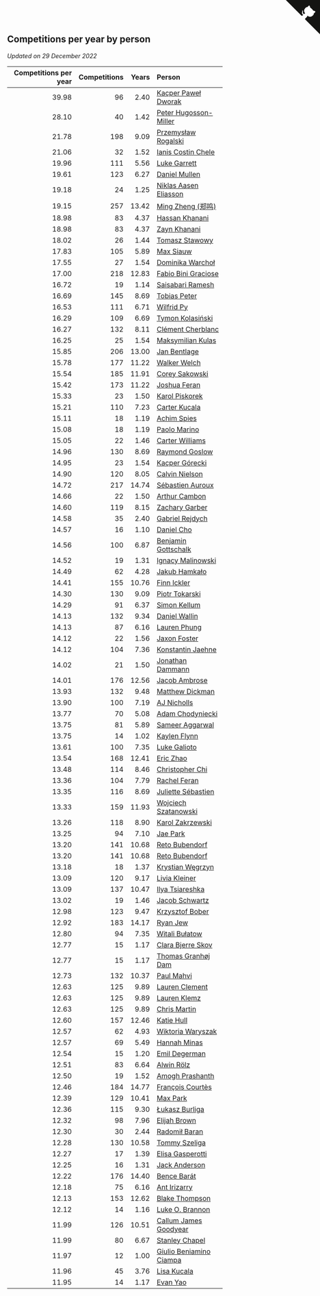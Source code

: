 ## Competitions per year by person

*Updated on 29 December 2022*

| Competitions per year | Competitions | Years | Person |
| ---: | ---: | ---: | :--- |
| 39.98 | 96 | 2.40 | [Kacper Paweł Dworak](https://www.worldcubeassociation.org/persons/2020DWOR01) |
| 28.10 | 40 | 1.42 | [Peter Hugosson-Miller](https://www.worldcubeassociation.org/persons/2021HUGO01) |
| 21.78 | 198 | 9.09 | [Przemysław Rogalski](https://www.worldcubeassociation.org/persons/2013ROGA02) |
| 21.06 | 32 | 1.52 | [Ianis Costin Chele](https://www.worldcubeassociation.org/persons/2021CHEL01) |
| 19.96 | 111 | 5.56 | [Luke Garrett](https://www.worldcubeassociation.org/persons/2017GARR05) |
| 19.61 | 123 | 6.27 | [Daniel Mullen](https://www.worldcubeassociation.org/persons/2016MULL04) |
| 19.18 | 24 | 1.25 | [Niklas Aasen Eliasson](https://www.worldcubeassociation.org/persons/2021ELIA01) |
| 19.15 | 257 | 13.42 | [Ming Zheng (郑鸣)](https://www.worldcubeassociation.org/persons/2009ZHEN11) |
| 18.98 | 83 | 4.37 | [Hassan Khanani](https://www.worldcubeassociation.org/persons/2018KHAN26) |
| 18.98 | 83 | 4.37 | [Zayn Khanani](https://www.worldcubeassociation.org/persons/2018KHAN28) |
| 18.02 | 26 | 1.44 | [Tomasz Stawowy](https://www.worldcubeassociation.org/persons/2021STAW01) |
| 17.83 | 105 | 5.89 | [Max Siauw](https://www.worldcubeassociation.org/persons/2017SIAU02) |
| 17.55 | 27 | 1.54 | [Dominika Warchoł](https://www.worldcubeassociation.org/persons/2021WARC01) |
| 17.00 | 218 | 12.83 | [Fabio Bini Graciose](https://www.worldcubeassociation.org/persons/2010GRAC02) |
| 16.72 | 19 | 1.14 | [Saisabari Ramesh](https://www.worldcubeassociation.org/persons/2021RAME01) |
| 16.69 | 145 | 8.69 | [Tobias Peter](https://www.worldcubeassociation.org/persons/2014PETE03) |
| 16.53 | 111 | 6.71 | [Wilfrid Py](https://www.worldcubeassociation.org/persons/2016PYWI01) |
| 16.29 | 109 | 6.69 | [Tymon Kolasiński](https://www.worldcubeassociation.org/persons/2016KOLA02) |
| 16.27 | 132 | 8.11 | [Clément Cherblanc](https://www.worldcubeassociation.org/persons/2014CHER05) |
| 16.25 | 25 | 1.54 | [Maksymilian Kulas](https://www.worldcubeassociation.org/persons/2021KULA02) |
| 15.85 | 206 | 13.00 | [Jan Bentlage](https://www.worldcubeassociation.org/persons/2010BENT01) |
| 15.78 | 177 | 11.22 | [Walker Welch](https://www.worldcubeassociation.org/persons/2011WELC01) |
| 15.54 | 185 | 11.91 | [Corey Sakowski](https://www.worldcubeassociation.org/persons/2011SAKO01) |
| 15.42 | 173 | 11.22 | [Joshua Feran](https://www.worldcubeassociation.org/persons/2011FERA01) |
| 15.33 | 23 | 1.50 | [Karol Piskorek](https://www.worldcubeassociation.org/persons/2021PISK01) |
| 15.21 | 110 | 7.23 | [Carter Kucala](https://www.worldcubeassociation.org/persons/2015KUCA01) |
| 15.11 | 18 | 1.19 | [Achim Spies](https://www.worldcubeassociation.org/persons/2021SPIE01) |
| 15.08 | 18 | 1.19 | [Paolo Marino](https://www.worldcubeassociation.org/persons/2021MARI04) |
| 15.05 | 22 | 1.46 | [Carter Williams](https://www.worldcubeassociation.org/persons/2021WILL06) |
| 14.96 | 130 | 8.69 | [Raymond Goslow](https://www.worldcubeassociation.org/persons/2014GOSL01) |
| 14.95 | 23 | 1.54 | [Kacper Górecki](https://www.worldcubeassociation.org/persons/2021GORE01) |
| 14.90 | 120 | 8.05 | [Calvin Nielson](https://www.worldcubeassociation.org/persons/2014NIEL03) |
| 14.72 | 217 | 14.74 | [Sébastien Auroux](https://www.worldcubeassociation.org/persons/2008AURO01) |
| 14.66 | 22 | 1.50 | [Arthur Cambon](https://www.worldcubeassociation.org/persons/2021CAMB01) |
| 14.60 | 119 | 8.15 | [Zachary Garber](https://www.worldcubeassociation.org/persons/2014GARB01) |
| 14.58 | 35 | 2.40 | [Gabriel Rejdych](https://www.worldcubeassociation.org/persons/2020REJD01) |
| 14.57 | 16 | 1.10 | [Daniel Cho](https://www.worldcubeassociation.org/persons/2021CHOD01) |
| 14.56 | 100 | 6.87 | [Benjamin Gottschalk](https://www.worldcubeassociation.org/persons/2016GOTT01) |
| 14.52 | 19 | 1.31 | [Ignacy Malinowski](https://www.worldcubeassociation.org/persons/2021MALI02) |
| 14.49 | 62 | 4.28 | [Jakub Hamkało](https://www.worldcubeassociation.org/persons/2018HAMK01) |
| 14.41 | 155 | 10.76 | [Finn Ickler](https://www.worldcubeassociation.org/persons/2012ICKL01) |
| 14.30 | 130 | 9.09 | [Piotr Tokarski](https://www.worldcubeassociation.org/persons/2013TOKA01) |
| 14.29 | 91 | 6.37 | [Simon Kellum](https://www.worldcubeassociation.org/persons/2016KELL12) |
| 14.13 | 132 | 9.34 | [Daniel Wallin](https://www.worldcubeassociation.org/persons/2013WALL03) |
| 14.13 | 87 | 6.16 | [Lauren Phung](https://www.worldcubeassociation.org/persons/2016PHUN02) |
| 14.12 | 22 | 1.56 | [Jaxon Foster](https://www.worldcubeassociation.org/persons/2021FOST01) |
| 14.12 | 104 | 7.36 | [Konstantin Jaehne](https://www.worldcubeassociation.org/persons/2015JAEH01) |
| 14.02 | 21 | 1.50 | [Jonathan Dammann](https://www.worldcubeassociation.org/persons/2021DAMM01) |
| 14.01 | 176 | 12.56 | [Jacob Ambrose](https://www.worldcubeassociation.org/persons/2010AMBR01) |
| 13.93 | 132 | 9.48 | [Matthew Dickman](https://www.worldcubeassociation.org/persons/2013DICK01) |
| 13.90 | 100 | 7.19 | [AJ Nicholls](https://www.worldcubeassociation.org/persons/2015NICH04) |
| 13.77 | 70 | 5.08 | [Adam Chodyniecki](https://www.worldcubeassociation.org/persons/2017CHOD02) |
| 13.75 | 81 | 5.89 | [Sameer Aggarwal](https://www.worldcubeassociation.org/persons/2017AGGA01) |
| 13.75 | 14 | 1.02 | [Kaylen Flynn](https://www.worldcubeassociation.org/persons/2022FLYN01) |
| 13.61 | 100 | 7.35 | [Luke Galioto](https://www.worldcubeassociation.org/persons/2015GALI02) |
| 13.54 | 168 | 12.41 | [Eric Zhao](https://www.worldcubeassociation.org/persons/2010ZHAO19) |
| 13.48 | 114 | 8.46 | [Christopher Chi](https://www.worldcubeassociation.org/persons/2014CHIC01) |
| 13.36 | 104 | 7.79 | [Rachel Feran](https://www.worldcubeassociation.org/persons/2015FERA01) |
| 13.35 | 116 | 8.69 | [Juliette Sébastien](https://www.worldcubeassociation.org/persons/2014SEBA01) |
| 13.33 | 159 | 11.93 | [Wojciech Szatanowski](https://www.worldcubeassociation.org/persons/2011SZAT01) |
| 13.26 | 118 | 8.90 | [Karol Zakrzewski](https://www.worldcubeassociation.org/persons/2014ZAKR01) |
| 13.25 | 94 | 7.10 | [Jae Park](https://www.worldcubeassociation.org/persons/2015PARK24) |
| 13.20 | 141 | 10.68 | [Reto Bubendorf](https://www.worldcubeassociation.org/persons/2012BUBE01) |
| 13.20 | 141 | 10.68 | [Reto Bubendorf](https://www.worldcubeassociation.org/persons/2012BUBE01) |
| 13.18 | 18 | 1.37 | [Krystian Węgrzyn](https://www.worldcubeassociation.org/persons/2021WEGR01) |
| 13.09 | 120 | 9.17 | [Livia Kleiner](https://www.worldcubeassociation.org/persons/2013KLEI03) |
| 13.09 | 137 | 10.47 | [Ilya Tsiareshka](https://www.worldcubeassociation.org/persons/2012TERE01) |
| 13.02 | 19 | 1.46 | [Jacob Schwartz](https://www.worldcubeassociation.org/persons/2021SCHW01) |
| 12.98 | 123 | 9.47 | [Krzysztof Bober](https://www.worldcubeassociation.org/persons/2013BOBE01) |
| 12.92 | 183 | 14.17 | [Ryan Jew](https://www.worldcubeassociation.org/persons/2008JEWR01) |
| 12.80 | 94 | 7.35 | [Witali Bułatow](https://www.worldcubeassociation.org/persons/2015BUAT01) |
| 12.77 | 15 | 1.17 | [Clara Bjerre Skov](https://www.worldcubeassociation.org/persons/2021SKOV01) |
| 12.77 | 15 | 1.17 | [Thomas Granhøj Dam](https://www.worldcubeassociation.org/persons/2021DAMT01) |
| 12.73 | 132 | 10.37 | [Paul Mahvi](https://www.worldcubeassociation.org/persons/2012MAHV01) |
| 12.63 | 125 | 9.89 | [Lauren Clement](https://www.worldcubeassociation.org/persons/2013KLEM01) |
| 12.63 | 125 | 9.89 | [Lauren Klemz](https://www.worldcubeassociation.org/persons/2013KLEM01) |
| 12.63 | 125 | 9.89 | [Chris Martin](https://www.worldcubeassociation.org/persons/2013MART03) |
| 12.60 | 157 | 12.46 | [Katie Hull](https://www.worldcubeassociation.org/persons/2010HULL01) |
| 12.57 | 62 | 4.93 | [Wiktoria Waryszak](https://www.worldcubeassociation.org/persons/2018WARY01) |
| 12.57 | 69 | 5.49 | [Hannah Minas](https://www.worldcubeassociation.org/persons/2017MINA04) |
| 12.54 | 15 | 1.20 | [Emil Degerman](https://www.worldcubeassociation.org/persons/2021DEGE01) |
| 12.51 | 83 | 6.64 | [Alwin Rölz](https://www.worldcubeassociation.org/persons/2016ROLZ01) |
| 12.50 | 19 | 1.52 | [Amogh Prashanth](https://www.worldcubeassociation.org/persons/2021PRAS01) |
| 12.46 | 184 | 14.77 | [François Courtès](https://www.worldcubeassociation.org/persons/2008COUR01) |
| 12.39 | 129 | 10.41 | [Max Park](https://www.worldcubeassociation.org/persons/2012PARK03) |
| 12.36 | 115 | 9.30 | [Łukasz Burliga](https://www.worldcubeassociation.org/persons/2013BURL01) |
| 12.32 | 98 | 7.96 | [Elijah Brown](https://www.worldcubeassociation.org/persons/2015BROW03) |
| 12.30 | 30 | 2.44 | [Radomił Baran](https://www.worldcubeassociation.org/persons/2020BARA02) |
| 12.28 | 130 | 10.58 | [Tommy Szeliga](https://www.worldcubeassociation.org/persons/2012SZEL01) |
| 12.27 | 17 | 1.39 | [Elisa Gasperotti](https://www.worldcubeassociation.org/persons/2021GASP01) |
| 12.25 | 16 | 1.31 | [Jack Anderson](https://www.worldcubeassociation.org/persons/2021ANDE05) |
| 12.22 | 176 | 14.40 | [Bence Barát](https://www.worldcubeassociation.org/persons/2008BARA01) |
| 12.18 | 75 | 6.16 | [Ant Irizarry](https://www.worldcubeassociation.org/persons/2016IRIZ02) |
| 12.13 | 153 | 12.62 | [Blake Thompson](https://www.worldcubeassociation.org/persons/2010THOM03) |
| 12.12 | 14 | 1.16 | [Luke O. Brannon](https://www.worldcubeassociation.org/persons/2021BRAN02) |
| 11.99 | 126 | 10.51 | [Callum James Goodyear](https://www.worldcubeassociation.org/persons/2012GOOD02) |
| 11.99 | 80 | 6.67 | [Stanley Chapel](https://www.worldcubeassociation.org/persons/2016CHAP04) |
| 11.97 | 12 | 1.00 | [Giulio Beniamino Ciampa](https://www.worldcubeassociation.org/persons/2022CIAM01) |
| 11.96 | 45 | 3.76 | [Lisa Kucala](https://www.worldcubeassociation.org/persons/2019KUCA01) |
| 11.95 | 14 | 1.17 | [Evan Yao](https://www.worldcubeassociation.org/persons/2021YAOE02) |


<a href="https://github.com/JustinTimeCuber/wca_statistics" class="github-corner" aria-label="View source on Github"><svg width="80" height="80" viewBox="0 0 250 250" style="fill:#151513; color:#fff; position: absolute; top: 0; border: 0; right: 0;" aria-hidden="true"><path d="M0,0 L115,115 L130,115 L142,142 L250,250 L250,0 Z"></path><path d="M128.3,109.0 C113.8,99.7 119.0,89.6 119.0,89.6 C122.0,82.7 120.5,78.6 120.5,78.6 C119.2,72.0 123.4,76.3 123.4,76.3 C127.3,80.9 125.5,87.3 125.5,87.3 C122.9,97.6 130.6,101.9 134.4,103.2" fill="currentColor" style="transform-origin: 130px 106px;" class="octo-arm"></path><path d="M115.0,115.0 C114.9,115.1 118.7,116.5 119.8,115.4 L133.7,101.6 C136.9,99.2 139.9,98.4 142.2,98.6 C133.8,88.0 127.5,74.4 143.8,58.0 C148.5,53.4 154.0,51.2 159.7,51.0 C160.3,49.4 163.2,43.6 171.4,40.1 C171.4,40.1 176.1,42.5 178.8,56.2 C183.1,58.6 187.2,61.8 190.9,65.4 C194.5,69.0 197.7,73.2 200.1,77.6 C213.8,80.2 216.3,84.9 216.3,84.9 C212.7,93.1 206.9,96.0 205.4,96.6 C205.1,102.4 203.0,107.8 198.3,112.5 C181.9,128.9 168.3,122.5 157.7,114.1 C157.9,116.9 156.7,120.9 152.7,124.9 L141.0,136.5 C139.8,137.7 141.6,141.9 141.8,141.8 Z" fill="currentColor" class="octo-body"></path></svg></a><style>.github-corner:hover .octo-arm{animation:octocat-wave 560ms ease-in-out}@keyframes octocat-wave{0%,100%{transform:rotate(0)}20%,60%{transform:rotate(-25deg)}40%,80%{transform:rotate(10deg)}}@media (max-width:500px){.github-corner:hover .octo-arm{animation:none}.github-corner .octo-arm{animation:octocat-wave 560ms ease-in-out}}</style>
